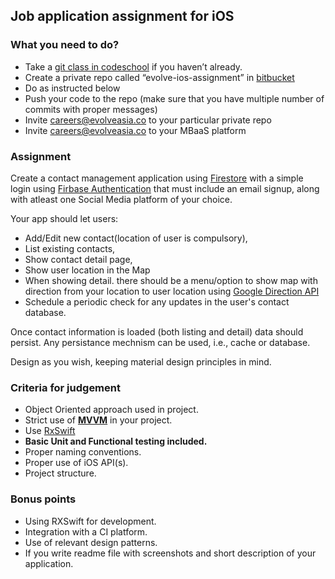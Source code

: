 ## Job application assignment for iOS

### What you need to do?

* Take a [git class in codeschool](https://www.codeschool.com/courses/try-git) if you haven’t already.
* Create a private repo called “evolve-ios-assignment” in [bitbucket](https://bitbucket.org)
* Do as instructed below
* Push your code to the repo (make sure that you have multiple number of commits with proper messages) 
* Invite careers@evolveasia.co to your particular private repo
* Invite careers@evolveasia.co to your MBaaS platform

### Assignment

Create a contact management application using [Firestore](https://firebase.google.com/docs/firestore/) with a simple login using [Firbase Authentication](https://firebase.google.com/docs/auth/) that must include an email signup, along with atleast one Social Media platform of your choice. 

Your app should let users:
* Add/Edit new contact(location of user is compulsory), 
* List existing contacts,
* Show contact detail page,
* Show user location in the Map
* When showing detail. there should be a menu/option to show map with direction from your location to user location using [Google Direction API](https://developers.google.com/maps/documentation/directions/)
* Schedule a periodic check for any updates in the user's contact database.

Once contact information is loaded (both listing and detail) data should persist. Any persistance mechnism can be used, i.e., cache or database.

Design as you wish, keeping material design principles in mind.

### Criteria for judgement

* Object Oriented approach used in project.
* Strict use of **[MVVM](https://www.objc.io/issues/13-architecture/mvvm/)** in your project.
* Use [RxSwift](https://github.com/ReactiveX/RxSwift)
* **Basic Unit and Functional testing included.**
* Proper naming conventions.
* Proper use of iOS API(s).
* Project structure.


### Bonus points

* Using RXSwift for development.
* Integration with a CI platform.
* Use of relevant design patterns.
* If you write readme file with screenshots and short description of your application.
